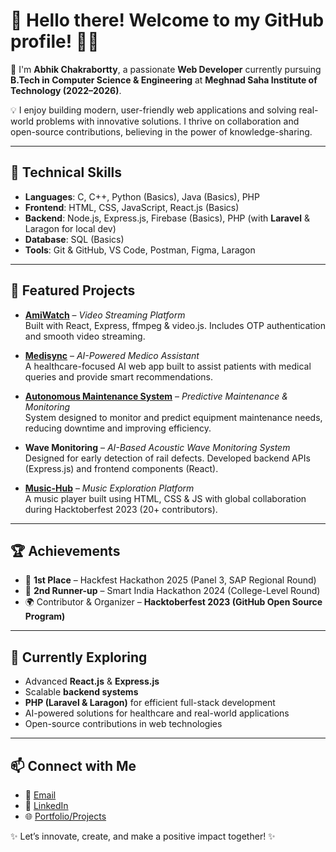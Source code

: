 # 👋 Hello there! Welcome to my GitHub profile! 👨‍💻  

🔭 I'm **Abhik Chakrabortty**, a passionate **Web Developer** currently pursuing **B.Tech in Computer Science & Engineering** at **Meghnad Saha Institute of Technology (2022–2026)**.  

💡 I enjoy building modern, user-friendly web applications and solving real-world problems with innovative solutions. I thrive on collaboration and open-source contributions, believing in the power of knowledge-sharing.  

---

## 🚀 Technical Skills  
- **Languages**: C, C++, Python (Basics), Java (Basics), PHP  
- **Frontend**: HTML, CSS, JavaScript, React.js (Basics)  
- **Backend**: Node.js, Express.js, Firebase (Basics), PHP (with **Laravel** & Laragon for local dev)  
- **Database**: SQL (Basics)  
- **Tools**: Git & GitHub, VS Code, Postman, Figma, Laragon  

---

## 📂 Featured Projects  
- **[AmiWatch](https://amiwatch.netlify.app/)** – *Video Streaming Platform*  
  Built with React, Express, ffmpeg & video.js. Includes OTP authentication and smooth video streaming.  

- **[Medisync](https://medisync-wkrn.vercel.app/)** – *AI-Powered Medico Assistant*  
  A healthcare-focused AI web app built to assist patients with medical queries and provide smart recommendations.  

- **[Autonomous Maintenance System](https://github.com/myname-abhik/Autonomous-Maintenance-System_1)** – *Predictive Maintenance & Monitoring*  
  System designed to monitor and predict equipment maintenance needs, reducing downtime and improving efficiency.  

- **Wave Monitoring** – *AI-Based Acoustic Wave Monitoring System*  
  Designed for early detection of rail defects. Developed backend APIs (Express.js) and frontend components (React).  

- **[Music-Hub](https://music-hub-10.netlify.app/)** – *Music Exploration Platform*  
  A music player built using HTML, CSS & JS with global collaboration during Hacktoberfest 2023 (20+ contributors).  

---

## 🏆 Achievements  
- 🥇 **1st Place** – Hackfest Hackathon 2025 (Panel 3, SAP Regional Round)  
- 🥉 **2nd Runner-up** – Smart India Hackathon 2024 (College-Level Round)  
- 🌍 Contributor & Organizer – **Hacktoberfest 2023 (GitHub Open Source Program)**  

---

## 🌱 Currently Exploring  
- Advanced **React.js** & **Express.js**  
- Scalable **backend systems**  
- **PHP (Laravel & Laragon)** for efficient full-stack development  
- AI-powered solutions for healthcare and real-world applications  
- Open-source contributions in web technologies  

---

## 📫 Connect with Me  
- 📧 [Email](mailto:abhik16chakrabortty@gmail.com)  
- 💼 [LinkedIn](https://www.linkedin.com/in/abhik-chakrabortty-7652671b0/)  
- 🌐 [Portfolio/Projects](https://github.com/myname-abhik)  

✨ Let’s innovate, create, and make a positive impact together! ✨  

